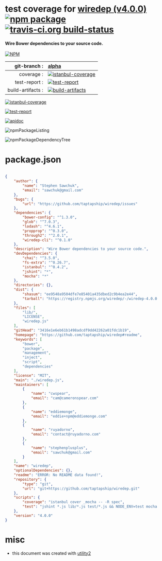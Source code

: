 # test coverage for  [wiredep (v4.0.0)](https://github.com/taptapship/wiredep#readme)  [![npm package](https://img.shields.io/npm/v/npmtest-wiredep.svg?style=flat-square)](https://www.npmjs.org/package/npmtest-wiredep) [![travis-ci.org build-status](https://api.travis-ci.org/npmtest/node-npmtest-wiredep.svg)](https://travis-ci.org/npmtest/node-npmtest-wiredep)
#### Wire Bower dependencies to your source code.

[![NPM](https://nodei.co/npm/wiredep.png?downloads=true)](https://www.npmjs.com/package/wiredep)

| git-branch : | [alpha](https://github.com/npmtest/node-npmtest-wiredep/tree/alpha)|
|--:|:--|
| coverage : | [![istanbul-coverage](https://npmtest.github.io/node-npmtest-wiredep/build/coverage.badge.svg)](https://npmtest.github.io/node-npmtest-wiredep/build/coverage.html/index.html)|
| test-report : | [![test-report](https://npmtest.github.io/node-npmtest-wiredep/build/test-report.badge.svg)](https://npmtest.github.io/node-npmtest-wiredep/build/test-report.html)|
| build-artifacts : | [![build-artifacts](https://npmtest.github.io/node-npmtest-wiredep/glyphicons_144_folder_open.png)](https://github.com/npmtest/node-npmtest-wiredep/tree/gh-pages/build)|

[![istanbul-coverage](https://npmtest.github.io/node-npmtest-wiredep/build/screenCapture.buildCustomOrg.browser.coverage.html.png)](https://npmtest.github.io/node-npmtest-wiredep/build/coverage.html/index.html)

[![test-report](https://npmtest.github.io/node-npmtest-wiredep/build/screenCapture.buildCustomOrg.browser.%252Fhome%252Ftravis%252Fbuild%252Fnpmtest%252Fnode-npmtest-wiredep%252Ftmp%252Fbuild%252Ftest-report.html.png)](https://npmtest.github.io/node-npmtest-wiredep/build/test-report.html)

[![apidoc](https://npmdoc.github.io/node-npmdoc-wiredep/build/screenCapture.buildApidoc.browser.%252Fhome%252Ftravis%252Fbuild%252Fnpmdoc%252Fnode-npmdoc-wiredep%252Ftmp%252Fbuild%252Fapidoc.html.png)](https://npmdoc.github.io/node-npmdoc-wiredep/build/apidoc.html)

![npmPackageListing](https://npmtest.github.io/node-npmtest-wiredep/build/screenCapture.npmPackageListing.svg)

![npmPackageDependencyTree](https://npmtest.github.io/node-npmtest-wiredep/build/screenCapture.npmPackageDependencyTree.svg)



# package.json

```json

{
    "author": {
        "name": "Stephen Sawchuk",
        "email": "sawchuk@gmail.com"
    },
    "bugs": {
        "url": "https://github.com/taptapship/wiredep/issues"
    },
    "dependencies": {
        "bower-config": "^1.3.0",
        "glob": "^7.0.3",
        "lodash": "^4.6.1",
        "propprop": "^0.3.0",
        "through2": "^2.0.1",
        "wiredep-cli": "^0.1.0"
    },
    "description": "Wire Bower dependencies to your source code.",
    "devDependencies": {
        "chai": "^3.5.0",
        "fs-extra": "^0.26.7",
        "istanbul": "^0.4.2",
        "jshint": "*",
        "mocha": "*"
    },
    "directories": {},
    "dist": {
        "shasum": "ee9548a9504dfe7e85401a435dbed2c9b4ea2e44",
        "tarball": "https://registry.npmjs.org/wiredep/-/wiredep-4.0.0.tgz"
    },
    "files": [
        "lib/",
        "LICENSE",
        "wiredep.js"
    ],
    "gitHead": "3416e1e6eb61b1498adcdf9dd42262a01fdc1b19",
    "homepage": "https://github.com/taptapship/wiredep#readme",
    "keywords": [
        "bower",
        "package",
        "management",
        "inject",
        "script",
        "dependencies"
    ],
    "license": "MIT",
    "main": "./wiredep.js",
    "maintainers": [
        {
            "name": "cwspear",
            "email": "cam@cameronspear.com"
        },
        {
            "name": "eddiemonge",
            "email": "eddie+npm@eddiemonge.com"
        },
        {
            "name": "ruyadorno",
            "email": "contact@ruyadorno.com"
        },
        {
            "name": "stephenplusplus",
            "email": "sawchuk@gmail.com"
        }
    ],
    "name": "wiredep",
    "optionalDependencies": {},
    "readme": "ERROR: No README data found!",
    "repository": {
        "type": "git",
        "url": "git+https://github.com/taptapship/wiredep.git"
    },
    "scripts": {
        "coverage": "istanbul cover _mocha -- -R spec",
        "test": "jshint *.js lib/*.js test/*.js && NODE_ENV=test mocha -R spec"
    },
    "version": "4.0.0"
}
```



# misc
- this document was created with [utility2](https://github.com/kaizhu256/node-utility2)
